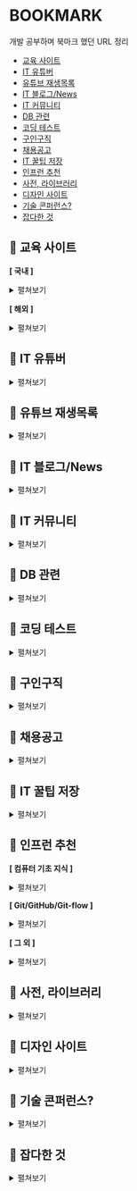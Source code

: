 # BOOKMARK
개발 공부하며 북마크 했던 URL 정리 

* [교육 사이트](https://github.com/thdqudgns/bookmark#open_file_folder-%EA%B5%90%EC%9C%A1-%EC%82%AC%EC%9D%B4%ED%8A%B8)
* [IT 유튜버](https://github.com/thdqudgns/bookmark#open_file_folder-it-%EC%9C%A0%ED%8A%9C%EB%B2%84)
* [유튜브 재생목록](https://github.com/thdqudgns/bookmark#open_file_folder-%EC%9C%A0%ED%8A%9C%EB%B8%8C-%EC%9E%AC%EC%83%9D%EB%AA%A9%EB%A1%9D)
* [IT 블로그/News](https://github.com/thdqudgns/bookmark#open_file_folder-it-%EB%B8%94%EB%A1%9C%EA%B7%B8news)
* [IT 커뮤니티](https://github.com/thdqudgns/bookmark#open_file_folder-it-%EC%BB%A4%EB%AE%A4%EB%8B%88%ED%8B%B0)
* [DB 관련](https://github.com/thdqudgns/bookmark#open_file_folder-db-%EA%B4%80%EB%A0%A8)
* [코딩 테스트](https://github.com/thdqudgns/bookmark#open_file_folder-%EC%BD%94%EB%94%A9-%ED%85%8C%EC%8A%A4%ED%8A%B8)
* [구인구직](https://github.com/thdqudgns/bookmark#open_file_folder-%EA%B5%AC%EC%9D%B8%EA%B5%AC%EC%A7%81)
* [채용공고](https://github.com/thdqudgns/bookmark#open_file_folder-%EC%B1%84%EC%9A%A9%EA%B3%B5%EA%B3%A0)
* [IT 꿀팁 저장](https://github.com/thdqudgns/bookmark#open_file_folder-it-%EA%BF%80%ED%8C%81-%EC%A0%80%EC%9E%A5)
* [인프런 추천](https://github.com/thdqudgns/bookmark#open_file_folder-%EC%9D%B8%ED%94%84%EB%9F%B0-%EC%B6%94%EC%B2%9C)
* [사전, 라이브러리](https://github.com/thdqudgns/bookmark#open_file_folder-%EC%82%AC%EC%A0%84-%EB%9D%BC%EC%9D%B4%EB%B8%8C%EB%9F%AC%EB%A6%AC)
* [디자인 사이트](https://github.com/thdqudgns/bookmark#open_file_folder-%EB%94%94%EC%9E%90%EC%9D%B8-%EC%82%AC%EC%9D%B4%ED%8A%B8)
* [기술 콘퍼런스?](https://github.com/thdqudgns/bookmark#open_file_folder-%EA%B8%B0%EC%88%A0-%EC%BD%98%ED%8D%BC%EB%9F%B0%EC%8A%A4)
* [잡다한 것](https://github.com/thdqudgns/bookmark#open_file_folder-%EC%9E%A1%EB%8B%A4%ED%95%9C-%EA%B2%83)

## :pushpin: 교육 사이트
**[ 국내 ]**
<details markdown="1">
<summary>펼쳐보기</summary>

* [kmooc](http://www.kmooc.kr/)
* [edwith](https://www.edwith.org/)
* [생활코딩](https://opentutorials.org/course/1)
* [코딩야학](https://github.com/codingeverybody/codingyahac)
* [노마드코더](https://nomadcoders.co/)
* [부스트코스](https://www.boostcourse.org/)
* [멋쟁이 사자처럼](https://likelion.net/)
* [인프런](https://www.inflearn.com/)
* [언리얼 엔진](https://www.unrealengine.com/ko/onlinelearning-courses?lang=ko)
* [오렌지 아카데미](https://www.orentec.co.kr/)
* [제로초](https://www.zerocho.com/)

</details>

**[ 해외 ]**
<details markdown="1">
<summary>펼쳐보기</summary>

* [javascript](https://www.programiz.com/javascript/get-started)
* [w3schools](https://www.w3schools.com/)
* [udacity](https://www.udacity.com/)
* [lynda](https://www.lynda.com/)
* [udemy](https://www.udemy.com/ko/)
* [coursera](https://www.coursera.org/)
* [edx](https://www.edx.org/)
* [codecademy](https://www.codecademy.com/learn)
* [css공부](https://flukeout.github.io/)
* [mozilla](https://developer.mozilla.org/en-US/docs/Web/CSS/transform)

</details>

## :pushpin: IT 유튜버
<details markdown="1">
<summary>펼쳐보기</summary>

* [생활코딩](https://www.youtube.com/channel/UCvc8kv-i5fvFTJBFAk6n1SA)
* [노마드코더](https://www.youtube.com/channel/UCUpJs89fSBXNolQGOYKn0YQ)
* [드림코딩 엘리](https://www.youtube.com/channel/UC_4u-bXaba7yrRz_6x6kb_w)
* [조코딩](https://www.youtube.com/channel/UCQNE2JmbasNYbjGAcuBiRRg)
* [나도코딩](https://www.youtube.com/channel/UC7iAOLiALt2rtMVAWWl4pnw)
* [테크보이 워니](https://www.youtube.com/channel/UC0uDM1xZMNBAoW2xnzhAQ7g)
* [코딩하는 거니](https://www.youtube.com/channel/UCO7g158NWgLyn98z8v3zduA)
* [한빛미디어](https://www.youtube.com/user/HanbitMedia93)
* [남궁성의 정석코딩](https://www.youtube.com/user/MasterNKS)
* [code Scalper](https://www.youtube.com/channel/UC1wWTimSew9rYzEZRVYVlbg/featured)
* [코딩테스트 나동빈](https://www.youtube.com/channel/UChflhu32f5EUHlY7_SetNWw)
* [개발바닥](https://www.youtube.com/channel/UCSEOUzkGNCT_29EU_vnBYjg/videos)
* [freeCodeCamp.org](https://www.youtube.com/freecodecamp)
* [엔지니어대한민국](https://www.youtube.com/user/damazzang/playlists)
* [Taehoon](https://www.youtube.com/c/TaehoonMoon/videos)
* [얄팍한 코딩사전](https://www.youtube.com/channel/UC2nkWbaJt1KQDi2r2XclzTQ)
* [뉴렉쳐](https://www.youtube.com/user/newlec1)
* [#우아한테크코스 테코톡](https://www.youtube.com/playlist?list=PLgXGHBqgT2TvpJ_p9L_yZKPifgdBOzdVH)

</details>

## :pushpin: 유튜브 재생목록
<details markdown="1">
<summary>펼쳐보기</summary>

* [HTML](https://www.youtube.com/watch?v=Tt3kr7whkb4&list=PLuHgQVnccGMDUzDDCKW-pCZQY-MMCX5yB&index=10)
* [CSS (생활코딩)](https://www.youtube.com/playlist?list=PL19A855560BD98721)
* [더 좋은 CSS 수업](https://www.youtube.com/playlist?list=PLuHgQVnccGMDaVaBmkX0qfB45R_bYrV62)
* [JavaScript 기본 (생활코딩)](https://www.youtube.com/playlist?list=PLuHgQVnccGMA4uSig3hCjl7wTDeyIeZVU)
* [JavaScript 심화 (생활코딩)](https://www.youtube.com/playlist?list=PLuHgQVnccGMDTAQ0S_FYxXOi1ZJz4ikaX)
* [자바의 정석 기초편](https://www.youtube.com/playlist?list=PLW2UjW795-f6xWA2_MUhEVgPauhGl3xIp)
* [[강성태 어원공부]](https://www.youtube.com/playlist?list=PLXRLrpkaZYHYfb8cW1S2fnR_uFM55k1gs)
* [2020 Servlet&JSP 프로그래밍](https://www.youtube.com/playlist?list=PLq8wAnVUcTFVOtENMsujSgtv2TOsMy8zd)
* [오라클(Oracle) SQL 강의 강좌](https://www.youtube.com/playlist?list=PLq8wAnVUcTFVq7RD1kuUwkdWabxvDGzfu)
* [GIT](https://www.youtube.com/playlist?list=PLuHgQVnccGMCB06JE7zFIAOJtdcZBVrap)
* [java - Data Structure](https://www.youtube.com/watch?v=zpgL94Hnnv8&list=PLuHgQVnccGMDsWOOn_P0EmAWB8DArS3Fk&index=3)
* [자바 프로그래밍 강의 강좌 - YouTube](https://www.youtube.com/playlist?list=PLq8wAnVUcTFV4ZjRbyGnw6T1tgmYDLM3P)
* [5. 자바 컬렉션과 제네릭 강의 - YouTube](https://www.youtube.com/playlist?list=PLq8wAnVUcTFWKOIbvo18pJZ9zsxtXz_-k)
* [자바 스레드와 비동기처리 - YouTube](https://www.youtube.com/playlist?list=PLq8wAnVUcTFXCmfUPG5gZ-2KDzvIUJl-D)
* [자바 코드 연습 - YouTube](https://www.youtube.com/playlist?list=PLq8wAnVUcTFUfpRAw03NgQVQQwBpfJJZI)
* [Java 입문 수업 (생활코딩) - YouTube](https://www.youtube.com/playlist?list=PLuHgQVnccGMCeAy-2-llhw3nWoQKUvQck)
* [JAVA1 - YouTube](https://www.youtube.com/playlist?list=PLuHgQVnccGMAIluRRVsC1e79ri-dwnBmR)
* [JAVA 제어문 - YouTube](https://www.youtube.com/playlist?list=PLuHgQVnccGMCoEXnWV8-UF1mBxK5ftmxH)
* [JAVA method - YouTube](https://www.youtube.com/playlist?list=PLuHgQVnccGMDkdt3N9tT0aZPZx5-Ri2jo)
* [JAVA 객체지향 프로그래밍 - YouTube](https://www.youtube.com/playlist?list=PLuHgQVnccGMAb-e41kXPSIpmoz1RvHyN4)
* [Java 상속 - YouTube](https://www.youtube.com/playlist?list=PLuHgQVnccGMA1bRSk_SZrXMngx5iq03cc)
* [Java Interface - YouTube](https://www.youtube.com/playlist?list=PLuHgQVnccGMDiv-rCwlN-YjLKWR6-SBbM)
* [Java 예외 - YouTube](https://www.youtube.com/playlist?list=PLuHgQVnccGMCrFJLxpjhE0N5tvOVxJuVB)
* [[무료] 만들어 가면서 배우는 JAVA 플레이그라운드 - 인프런 | 강의](https://www.inflearn.com/course/java-codesquad#curriculum)

</details>

## :pushpin: IT 블로그/News
<details markdown="1">
<summary>펼쳐보기</summary>

* [오픈소스 블로그](https://kldp.org/)
* ['흑구의 정신세계' 카테고리의 글 목록](https://sas-study.tistory.com/category/%ED%9D%91%EA%B5%AC%EC%9D%98%20%EC%A0%95%EC%8B%A0%EC%84%B8%EA%B3%84)
* [IT블로그 종합 저장소](https://awesome-devblog.netlify.app/)
* [네이버 D2](https://d2.naver.com/home)
* [라인](https://engineering.linecorp.com/ko/blog/)
* [카카오](https://tech.kakao.com/blog/)
* [우아한 형제들](https://woowabros.github.io/)
* [그 외 다양한 사이트](https://sicle.kr/contents/?mod=document&pageid=1&uid=2018)
* [벨로퍼트](https://velopert.com/)
* [Hacker News](https://news.ycombinator.com/)
* [Vox Media: Podcast Network | Pivot](https://podcasts.voxmedia.com/show/pivot)
* [Tech News & Analysis - Wall Street Journal](https://www.wsj.com/news/technology?mod=nav_top_section&adobe_mc=MCMID%3D61089958557890858370682248364471836302%7CMCORGID%3DCB68E4BA55144CAA0A4C98A5%2540AdobeOrg%7CTS%3D1631105540)

</details>

## :pushpin: IT 커뮤니티
<details markdown="1">
<summary>펼쳐보기</summary>

* [Stack Overflow](https://stackoverflow.com/)
* [OKKY - 개발자로 첫 취업할 때 참고하시면 좋을 점들 (주관적)](https://okky.kr/article/855409)
* [GitHub - { 고퀄리티 개발 컨텐츠 모음 }](https://github.com/Integerous/goQuality-dev-contents)
* [디프만 - Depromeet](https://www.depromeet.com/)
* [프로그라피](https://www.prography.org/)
* [teamnexters.com](http://teamnexters.com/)
* [CODUCK](https://co-duck.com/)

</details>

## :pushpin: DB 관련
<details markdown="1">
<summary>펼쳐보기</summary>

* [SQL Joins Visualizer](https://sql-joins.leopard.in.ua/)
* [Oracle Database SQL Language Reference](https://docs.oracle.com/cd/E11882_01/server.112/e41084/toc.htm)
* [오라클 SQL developer 함수 ](https://docs.oracle.com/cd/E11882_01/server.112/e41084/functions.htm#SQLRF006)
* [ObjectAid UML Explorer](https://www.objectaid.com/home)
* [Index of /update/current](http://www.objectaid.com/update/current/)
* [AQueryTool](https://aquerytool.com/)
* [Flowchart Maker & Online Diagram Software](https://app.diagrams.net/)
* [ERDCloud](https://www.erdcloud.com/)

</details>

## :pushpin: 코딩 테스트
<details markdown="1">
<summary>펼쳐보기</summary>

* [해커랭크](https://www.hackerrank.com/)
* [리트코드](https://leetcode.com/)
* [백준알고리즘](https://www.acmicpc.net/)

</details>

## :pushpin: 구인구직
<details markdown="1">
<summary>펼쳐보기</summary>

* [GitHub 주니어 개발자 채용 정보](https://github.com/jojoldu/junior-recruit-scheduler)
* [(기업설문) 개발자 구인](https://42place.innovationacademy.kr/archives/6884)
* [소프트웨어회사 & 국내 IT기업 순위 (매출액) : 네이버 블로그](https://blog.naver.com/PostView.nhn?blogId=company_info&logNo=221476801353)
* [경기도일자리재단](https://gyeonggi.work.go.kr/main.do/main.do?regionCd=41000)
* [개발 채용 정보 | 원티드](https://www.wanted.co.kr/wdlist/518?country=kr&job_sort=job.latest_order&years=0&locations=all)
* [사람인](https://www.saramin.co.kr/zf_user/)
* [로켓펀치](https://www.rocketpunch.com/)
* [크레딧잡](https://kreditjob.com/)
* [잡플래닛](https://www.jobplanet.co.kr/contents)
* [링크드인](https://kr.linkedin.com/)
* [뤼이드 공개채용 | Riiid](https://www.career.riiid.com/?gclid=CjwKCAjw-sqKBhBjEiwAVaQ9a3yi3r0FFo1ZOPIJjOH0lqWJt9ErLFwf4TnVWZ9ix9kCmwSVZEg65BoCttsQAvD_BwE)
* [프로그래머스](https://programmers.co.kr/)
* [한국에 자율 출퇴근 혹은 원격 근무가 되는 회사가 있나요?](https://github.com/milooy/remote-or-flexible-work-company-in-korea)
* [(이력서 참고)잘 정리된 이력서보다 중요한 것 – by minieetea](https://minieetea.com/2021/04/archives/6193)
* [(이력서 참고)About Jbee | JBEE.io](https://jbee.io/about/#education)
* [(이력서 참고)이동욱 | Java & NodeJS 백엔드 엔지니어](https://jojoldu.github.io/)
* [(이력서 참고)Resume: Yongwoo Yu](https://resume.yowu.dev/)
* [(이력서 참고)Wonny | 데이터로 일하는 개발자](https://wonny.notion.site/Wonny-e64e2e55653c4d8b8b632118b36bdd72)
* [(이력서 참고)이력서/자기소개서/포트폴리오](https://www.notion.so/5ec4542496e14121b62b9b28b98374b9)
* [(면접준비) 신입 개발자 전공 지식 & 기술 면접 백과사전](https://gyoogle.dev/blog/)
* [(면접준비) 한재엽 깃헙](https://github.com/JaeYeopHan/Interview_Question_for_Beginner)
* [(면접준비) WeareSoft/tech-interview: 🙍 tech interview](https://github.com/WeareSoft/tech-interview)
* [(면접준비) HTML 질문 | Front End Interview Handbook](https://www.frontendinterviewhandbook.com/kr/html-questions/)
* [(면접준비) coding-interview-university](https://github.com/jwasham/coding-interview-university/blob/main/translations/README-ko.md)
* [(해외 면접준비) Technical Interview Guide for Busy Engineers | Tech Interview Handbook](https://www.techinterviewhandbook.org/)
* [지원자도 회사를 평가합니다. 이렇게요.](https://brunch.co.kr/@goodgdg/142)
* [구글 인터뷰를 위해 8개월 동안 풀타임으로 공부한 이유](https://www.freecodecamp.org/news/why-i-studied-full-time-for-8-months-for-a-google-interview-cc662ce9bb13)

</details>

## :pushpin: 채용공고
<details markdown="1">
<summary>펼쳐보기</summary>

* [Recruit/Backend_Engineer.md at master · gopax/Recruit](https://github.com/gopax/Recruit/blob/master/Backend_Engineer.md)
* [Role Overview - Tridge](https://www.tridge.com/career/jobs/4674619003?tabId=job&gh_src=7150da0c3us)
* [We are hiring! (Software Engineer) - Slite](https://swingvy.slite.com/p/note/2FpJguueEPL36XzqznkGfh)
* [[신입/주니어] Backend Engineer 채용](https://www.notion.so/Backend-Engineer-6b32f56083cf48e7a0d2454f34d8262a)
* [백엔드 엔지니어](https://www.mfort.co.kr/b6d60b71-5238-419f-9b23-e48d9bd4523a)
* [Jaranda Recruiting | 자란다 채용](https://team.jaranda.kr/backend)
* [[채용] Backend Software Engineer - Growth Team - 채널톡](https://channel.io/ko/jobs/3fd0545d-5c80-4862-b6dd-313641864c2d)
* [[채용] Backend Software Engineer - 채널톡](https://channel.io/ko/jobs/9d58e7ad-7ba2-4e1b-8c69-c5d0b20cb1a1)
* [볼드나인 채용 안내 : 네이버 블로그](https://blog.naver.com/bold-9/222544928421)
* [백엔드 엔지니어](https://www.notion.so/f3ca264dfab248f18746b0ac3529fc4d)
* [LINE CAREERS](https://careers.linecorp.com/ko/jobs?ca=All&ci=Seoul,Bundang&co=East%20Asia&fi=Web%20Development,Server-side)
* [백엔드 개발 (Java/Spring) | 29CM(에이플러스비)](https://www.wanted.co.kr/wd/38516)
* [쏘카와 함께 할 인재를 찾습니다!](https://www.notion.so/socarcorp/d458b6b77a2243fb873d1ac800c321f7)
* [소프트웨어 엔지니어 (백엔드 개발자, 대시보드) | 탭조이코리아(Tapjoy)](https://www.wanted.co.kr/wd/16906)
* [채용공고 | | 이스트소프트](https://estsoft.recruiter.co.kr/app/jobnotice/list)
* [(경력3년이후) 채용 공고 | 와디즈 채용 -wadiz career](https://www.job.wadiz.kr/recruit-info)
* [셀렉트스타와 함께 성장할 멤버를 찾고 있습니다](https://www.notion.so/2387860beacf47048f74e0863550697a)
* [크라우드웍스 신입 백엔드 개발자](https://programmers.co.kr/job_positions/9166)
* [당근마켓 서버 개발자 - 사업 (Kotlin)](https://programmers.co.kr/job_positions/7515)
* [당근마켓 서버 개발자 - 광고 (Kotlin)](https://programmers.co.kr/job_positions/7513)
* [iPortfoli Back-end 개발자](https://programmers.co.kr/job_positions/1685)
* [(3년경력) OGQ 서버 개발자](https://programmers.co.kr/job_positions/4064)
* [와탭랩스 서버 개발자 (JAVA)](https://programmers.co.kr/job_positions/9581)
* [피플펀드컴퍼니 백엔드 엔지니어 (Kotlin/Java)](https://programmers.co.kr/job_positions/6784)
* [하우저 백엔드개발자](https://programmers.co.kr/job_positions/9326)
* [스트리미 백엔드 개발자](https://programmers.co.kr/job_positions/5713)
* [핀크 Back-end서버개발자](https://programmers.co.kr/job_positions/8883)
* [핀크 웹서버개발자](https://programmers.co.kr/job_positions/8884)
* [(경력 3년) 아이엠에스모빌리티 IMS.Connect 백엔드 개발자](https://programmers.co.kr/job_positions/8357)
* [업템포글로벌 프론트/백엔드, 풀스택 개발자](https://programmers.co.kr/job_positions/7696)
* [[패스오더] 대규모 투자유치로 급성장중인 스타트업 '개발 직군'을 채용합니다! 채용 정보 | 페이타랩](https://www.rocketpunch.com/jobs/87469/%ED%8C%A8%EC%8A%A4%EC%98%A4%EB%8D%94-%EB%8C%80%EA%B7%9C%EB%AA%A8-%ED%88%AC%EC%9E%90%EC%9C%A0%EC%B9%98%EB%A1%9C-%EA%B8%89%EC%84%B1%EC%9E%A5%EC%A4%91%EC%9D%B8-%EC%8A%A4%ED%83%80%ED%8A%B8%EC%97%85-%EA%B0%9C%EB%B0%9C-%EC%A7%81%EA%B5%B0%EC%9D%84-%EC%B1%84%EC%9A%A9%ED%95%A9%EB%8B%88%EB%8B%A4)
* [백엔드/서버 개발자 채용 (경력 무관) 채용 정보 | 널리소프트](https://www.rocketpunch.com/jobs/116170/%EB%B0%B1%EC%97%94%EB%93%9C%EC%84%9C%EB%B2%84-%EA%B0%9C%EB%B0%9C%EC%9E%90-%EC%B1%84%EC%9A%A9-%EA%B2%BD%EB%A0%A5-%EB%AC%B4%EA%B4%80)
* [[(주)트리플렛] AI +IoT 웹/서버 개발자 채용 (신입) 채용 정보 | 트리플렛](https://www.rocketpunch.com/jobs/110868/%EC%A3%BC%ED%8A%B8%EB%A6%AC%ED%94%8C%EB%A0%9B-AI-IoT-%EC%9B%B9%EC%84%9C%EB%B2%84-%EA%B0%9C%EB%B0%9C%EC%9E%90-%EC%B1%84%EC%9A%A9-%EC%8B%A0%EC%9E%85)
* [[모트모트] 백엔드 개발 팀원 채용 채용 정보 | 모트모트](https://www.rocketpunch.com/jobs/117812/%EB%AA%A8%ED%8A%B8%EB%AA%A8%ED%8A%B8-%EB%B0%B1%EC%97%94%EB%93%9C-%EA%B0%9C%EB%B0%9C-%ED%8C%80%EC%9B%90-%EC%B1%84%EC%9A%A9)
* [(잼있을듯) SW 개발 - Backend 채용 정보 | (주)아이포트폴리오](https://www.rocketpunch.com/jobs/85471/SW-%EA%B0%9C%EB%B0%9C-Backend)
* [백엔드 개발자 구인 채용 정보 | 리드넘버](https://www.rocketpunch.com/jobs/116625/%EB%B0%B1%EC%97%94%EB%93%9C-%EA%B0%9C%EB%B0%9C%EC%9E%90-%EA%B5%AC%EC%9D%B8)
* [[채널톡] 백엔드 엔지니어 (Backend Software Engineer) 채용 정보 | 채널코퍼레이션](https://www.rocketpunch.com/jobs/102538/%EC%B1%84%EB%84%90%ED%86%A1-%EB%B0%B1%EC%97%94%EB%93%9C-%EC%97%94%EC%A7%80%EB%8B%88%EC%96%B4-Backend-Software-Engineer)

</details>

## :pushpin: IT 꿀팁 저장
<details markdown="1">
<summary>펼쳐보기</summary>

* [ossu/computer-science](https://github.com/ossu/computer-science)
* [TeachYourselfCS-KR/README.md at main · minnsane/TeachYourselfCS-KR](https://github.com/minnsane/TeachYourselfCS-KR/blob/main/README.md#%ED%94%84%EB%A1%9C%EA%B7%B8%EB%9E%98%EB%B0%8D)
* [Coding Education](https://codingedu.github.io/lecture/index.html)
* [Index | free-programming-books](https://ebookfoundation.github.io/free-programming-books/books/free-programming-books-ko.html#java)
* [public-apis/public-apis: A collective list of free APIs](https://github.com/public-apis/public-apis)
* [danistefanovic/build-your-own-x: 🤓 Build your own (insert technology here)](https://github.com/danistefanovic/build-your-own-x)
* [비전공 개발자가 전공자보다 정말 불리할까? | Evans Library](https://evan-moon.github.io/2019/09/09/major-is-not-important/)
* [훌륭한 JavaScript 개발자가 되는 법](https://brunch.co.kr/@chiyodad/9)
* [:: SLiPP](https://slipp.net/)
* [[공부법] 같이 개발 공부를 잘 하는 법, 입사 후에 더욱 발전하는 법 - Heee's Development Blog](https://gmlwjd9405.github.io/2018/05/05/how-to-study-for-a-developer.html)
* [공채없이 카카오 개발자 취준기](https://jyami.tistory.com/126)
* [이직초보 어느 개발자의 이력서 만들기 | 우아한형제들 기술블로그](https://techblog.woowahan.com/2531/)
* [몰입을 즐기는 개발자, 박우빈입니다.](https://www.notion.so/c47951185f404835a982ef97041e59fd)
* [김시영 :: BackEnd Developer](https://www.notion.so/BackEnd-Developer-71c046b357d44ed0b42370a28cdf76c2)
* [OKKY 미니세미나 <비전공 학원출신 SI개발자, 유명스타트업 들어간.ssul> 참석 후기](https://jojoldu.tistory.com/247)
* [[주간 인프런 #31] 생산성을 높여요 - 인프런이 일하는 법 - 인프런 | 스토리](https://www.inflearn.com/pages/weekly-inflearn-31)
* [빠삐코의 수습 해제 회고](https://inflab.notion.site/49daa4cb4bf04333884e3d5d1e7425b5)
* [신입 개발자 생활백서 [개정판]](https://www.slideshare.net/jayjin0427/ss-71896768)
* [신입 프론트엔드 개발자가 되려면 무엇을 학습해야 하나요? | JBEE.io](https://jbee.io/essay/for_junior_frontend_developer/)
* [브라우저는 어떻게 동작하는가?](https://d2.naver.com/helloworld/59361)
* [2018년과 이후 JavaScript의 동향 - 라이브러리와 프레임워크](https://d2.naver.com/helloworld/3259111)
* [나의 온라인 컴퓨터공학 공부](https://coding-groot.tistory.com/93)

</details>

## :pushpin: 인프런 추천

**[ 컴퓨터 기초 지식 ]**
<details markdown="1">
<summary>펼쳐보기</summary>

* [모든 개발자를 위한 HTTP 웹 기본 지식 - 인프런 | 강의](https://www.inflearn.com/course/http-%EC%9B%B9-%EB%84%A4%ED%8A%B8%EC%9B%8C%ED%81%AC#curriculum)
* [운영체제 - 이화여자대학교 | KOCW 공개 강의](http://www.kocw.net/home/search/kemView.do?kemId=1046323&ar=pop)
* [강좌검색 : edwith CS50](https://www.edwith.org/search/index?categoryId=72)
* [예제로 알아보는 백트래킹 [기술면접 라이브코딩]](https://www.youtube.com/watch?v=Bt11jaoqt_Y&list=PL2mzT_U4XxDm7p6g1o3KeQMsyRLfzSaVW)
* [리트코드 대장문제 Skyline을 풀어봅시다. 우선순위큐 활용 고급 [기술면접 라이브코딩]](https://www.youtube.com/watch?v=go8y4-vVg3Y&list=PL2mzT_U4XxDl8PP-jMk4rt6BPzBtS__pQ)
* [컴맹을 위한 Go 언어 기초 프로그래밍 기초 강좌 1 - 트랜지스터를 알아보자 - YouTube](https://www.youtube.com/watch?v=Tq3W8UyltFs&list=PLy-g2fnSzUTAaDcLW7hpq0e8Jlt7Zfgd6)
* [Crash Course Computer Science Preview - YouTube](https://www.youtube.com/watch?v=tpIctyqH29Q&list=PLH2l6uzC4UEW0s7-KewFLBC1D0l6XRfye)
* [44BITS: IT 뉴스, 클라우드 컴퓨팅, 프로그래밍, 컨테이너, 리눅스](https://www.44bits.io/ko)
* [CPU는 어떻게 작동할까? - YouTube](https://www.youtube.com/watch?v=Fg00LN30Ezg)
* [자료구조/알고리즘](https://digitaldefynd.com/best-data-structures-algorithms-tutorial-course-certification/)
* [엔지니어대한민국 - YouTube](https://www.youtube.com/user/damazzang/videos)
* [[무료] 영리한 프로그래밍을 위한 알고리즘 강좌 - 인프런 | 강의](https://www.inflearn.com/course/%EC%95%8C%EA%B3%A0%EB%A6%AC%EC%A6%98-%EA%B0%95%EC%A2%8C)
* [빅 오 표기법(Big O notation) - 기계인간 John Grib](https://johngrib.github.io/wiki/big-O-notation/)
* [Linux Sysadmin Basics 02 -- Basic Commands - YouTube](https://www.youtube.com/watch?v=Lbh8Bh_SEzU)
* [37 Important Linux Commands You Should Know](https://www.howtogeek.com/412055/37-important-linux-commands-you-should-know/)

</details>

**[ Git/GitHub/Git-flow ]**
<details markdown="1">
<summary>펼쳐보기</summary>

* [시작하기 | Git / GitHub 안내서](https://subicura.com/git/guide/#git%E1%84%8B%E1%85%B4-%E1%84%90%E1%85%B3%E1%86%A8%E1%84%8C%E1%85%B5%E1%86%BC)
* [Git을 이용한 버전 관리 【Git의 기본】](https://backlog.com/git-tutorial/kr/intro/intro1_1.html)
* [GIT-SourceTree (새수업으로 대체) - 생활코딩](https://opentutorials.org/course/1492)
* [Hyeseong's Blog - 나는 어떻게 오픈소스 커뮤니티를 통해 성장했나](https://blog.cometkim.kr/posts/mattermost-contribution/how-i-grow-up-with-mattermost-community/)
* [오픈소스에 기여하는 방법 | Open Source Guides](https://opensource.guide/ko/how-to-contribute/)
* [[토크ON세미나] Git & GitHub Page 블로그 만들기 1강 - Git 기초 | T아카데미 - YouTube](https://www.youtube.com/watch?v=YQat_D1C-ps)
* [1) 스프링부트로 웹 서비스 출시하기 - 1. SpringBoot & Gradle & Github 프로젝트 생성하기](https://jojoldu.tistory.com/250)
* [git flow model - YouTube](https://www.youtube.com/watch?v=EzcF6RX8RrQ)
* [우린 Git-flow를 사용하고 있어요 | 우아한형제들 기술블로그](https://techblog.woowahan.com/2553/)

</details>

**[ 그 외 ]**
<details markdown="1">
<summary>펼쳐보기</summary>

* [나의 성장을 도와준 고마운 책들 - 기계인간 John Grib](https://johngrib.github.io/wiki/my-favorite-books/)
* [GitHub - JaeYeopHan/Minimal_Git_command](https://github.com/JaeYeopHan/Minimal_Git_command)
* [GitHub 2020년 웹 개발자가 되기 위한 로드맵](https://github.com/devJang/developer-roadmap)
* [GitHub - 2022년 개발자가 되기 위한 로드맵](https://github.com/kamranahmedse/developer-roadmap)
* [청년취업사관학교](https://sesac.seoul.kr/common/menu/html/900006001001/detail.do)
* [Rising Camp with 컴공선배](https://risingcamp.com/)   
* [기억보단 기록을](https://jojoldu.tistory.com/)
* [cheese10yun/TIL: Today I Learned. 그날 그날 모든 활동들을 정리](https://github.com/cheese10yun/TIL)
* [HomoEfficio/dev-tips: 개발하다 마주쳤던 작은 문제들과 해결 방법 정리](https://github.com/HomoEfficio/dev-tips)
* [namjunemy/TIL: Today I Learned / 기억은 기록을 이길 수 없다.](https://github.com/namjunemy/TIL)
* [Today Yurim Learned](http://milooy.github.io/TIL/)
* [TIL/BreadCrumbs.md at master · Integerous/TIL](https://github.com/Integerous/TIL/blob/master/ETC/BreadCrumbs.md)
* [일일커밋 3주년 회고](https://jojoldu.tistory.com/464)
* [주니어 개발자의 2020년 회고 | 개발자 황준일](https://junilhwang.github.io/TIL/Review/2020-year/end/)
* [욕 안 먹는 개발자되기](https://blog.shiren.dev/2021-04-20/)
* [OKKY 미니세미나 <비전공 학원출신 SI개발자, 유명스타트업 들어간.ssul> 참석 후기](https://jojoldu.tistory.com/247?category=717426)   
* [마크다운(Markdown) 사용법](https://gist.github.com/ihoneymon/652be052a0727ad59601)
* [Typora — a markdown editor, markdown reader.](https://www.typora.io/)
* [마크다운 이모지](https://www.webfx.com/tools/emoji-cheat-sheet/)
* [링크 축소](https://bitly.com/)
* [나의 이메일 관리 방법 - 기계인간 John Grib](https://johngrib.github.io/wiki/email-gardening/)
* [목과 허리 건강을 위한 컴퓨터 외의 물리적 장비 구매 노하우와 경험 - 기계인간 John Grib](https://johngrib.github.io/wiki/my-desk-environment/)

</details>

## :pushpin: 사전, 라이브러리
<details markdown="1">
<summary>펼쳐보기</summary>

* [Java Platform SE 8](https://docs.oracle.com/javase/8/docs/api/)
* [Effect | jQuery UI](https://jqueryui.com/effect/)
* [(매우 길다)ECMAScript 2015 Language Specification – ECMA-262 6th Edition](https://262.ecma-international.org/6.0/#sec-terms-and-definitions-string-value)
* [javax.servlet (Java(TM) EE 8 Specification APIs)](https://javaee.github.io/javaee-spec/javadocs/javax/servlet/package-summary.html)
* [javax.servlet.jsp (Java(TM) EE 7 Specification APIs)](https://docs.oracle.com/javaee/7/api/javax/servlet/jsp/package-summary.html)
* [Commons IO – Download Apache Commons IO](http://commons.apache.org/proper/commons-io/download_io.cgi)
* [Servlets.com | com.oreilly.servlet](http://servlets.com/cos/)
* [검색 API 책 검색 개발가이드 - NAVER Developers](https://developers.naver.com/docs/search/book/)
* [Spring | Home](https://spring.io/)
* [Maven Repository: Search/Browse/Explore](https://mvnrepository.com/)
* [마이바티스](https://mybatis.org/mybatis-3/ko/index.html)

</details>

## :pushpin: 디자인 사이트
<details markdown="1">
<summary>펼쳐보기</summary>

* 색상: [flatuicolors](https://flatuicolors.com/)
* 색상: [palettable](https://www.palettable.io/E3CB94)
* 색상: [Adobe Color](https://color.adobe.com/ko/create/color-wheel)
* 이미지: [Pinterest](https://www.pinterest.co.kr/)
* 이미지: [unsplash](https://unsplash.com/images/stock/public-domain)
* 이미지 URL 만들기: [imgur](https://imgur.com/)
* 무료 아이콘: [flaticon](https://www.flaticon.com/kr/)
* 디자인 작업: [Canva](https://www.canva.com/ko_kr/create/)
* 디자인 작업: [miricanvas](https://www.miricanvas.com/)
* CSS테스트: [cubic-bezier](https://cubic-bezier.com/#.94,.17,.07,.98)
* CSS테스트: [codepen](https://codepen.io/vineethtrv/full/XKKEgM)
* CSS팁: [[짧은 CSS 팁] 쉬운 중앙 정렬](https://brunch.co.kr/@skykamja24/514)
* 그림 찾기: [world-draw](https://world-draw.appspot.com/)

</details>

## :pushpin: 기술 콘퍼런스?
<details markdown="1">
<summary>펼쳐보기</summary>

* [온오프믹스](https://www.onoffmix.com/)
* [밋업](https://www.meetup.com/ko-KR/)
* [https://www.eventbrite.com/](https://www.eventbrite.com/)

</details>

## :pushpin: 잡다한 것
<details markdown="1">
<summary>펼쳐보기</summary>

* [채팅 플랫폼 tawk.to](https://dashboard.tawk.to/?lang=ko#/chat)
* [구글 통계자료 플랫폼 애널리틱스](https://analytics.google.com/analytics/web/#/p258761605/reports/defaulthome?params=_u..nav%3Ddefault)
* [한글입숨](http://hangul.thefron.me/)
* [Lorem Ipsum - Lipsum generator](https://www.lipsum.com/)
* [Specifishity :: Specificity with Fish](https://specifishity.com/)
* [변수명 짓기](https://www.curioustore.com/)
* [HTML 태그 빈도 순위](https://www.advancedwebranking.com/html/)
* [Recommended Discussions · Disqus](https://disqus.com/home/)
* [한컴 타자연습](https://typing.malangmalang.com/typing-practice/exercising-sentence-typing)
* [Seomal](https://seomal.org/)
* [Notion](https://www.notion.so/ko-kr)
* [수학 | Khan Academy](https://ko.khanacademy.org/math)
* [[JSP & Servlet] doGet, doPost 그리고 기타 메소드의 lifeCycle](https://erjuer.tistory.com/13)
* [[JSP Servlet] doGet / doPost / Servlet 기본 원리 / 한글 처리](https://kimcoder.tistory.com/190)
* [Free Bootstrap Themes, Templates, Snippets, and Guides - Start Bootstrap](https://startbootstrap.com/)
* [콤포넌트 · 부트스트랩](http://bootstrapk.com/components/#pagination)
* [Adobe Photoshop 학습 및 지원](https://helpx.adobe.com/support/photoshop.html)
* [smarteditor2.0 버전 설치](http://naver.github.io/smarteditor2/user_guide/2_install/setting.html)
* [Isotope · Methods](https://isotope.metafizzy.co/methods.html)
* [POCU 아카데미용 Java 코딩 표준 | 포프의 문서창고](https://docs.popekim.com/ko/coding-standards/pocu-java)
* [Fullcalendar 캘린더 라이브러리 기본 사용법 : 네이버 블로그](https://m.blog.naver.com/lifetripper/221930938974)

</details>
